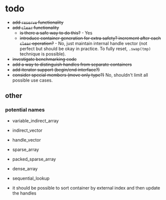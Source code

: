 # todo

- ~~add `reserve` functionality~~
- ~~add `clear` functionality~~
  - ~~is there a safe way to do this?~~ - Yes
  - ~~introduce container generation for extra safety? increment after each `clear` operation?~~ - No, just maintain internal handle vector (not perfect but should be okay in practice. To fully reset, `.swap(tmp)` technique is possible).
- ~~investigate benchmarking code~~
- ~~add a way to distinguish handles from separate containers~~
- ~~add iterator support (begin/end interface?)~~
- ~~consider special members (move only type?)~~ No, shouldn't limit all possible use cases.

## other

### potential names

- variable_indirect_array
- indirect_vector
- handle_vector
- sparse_array
- packed_sparse_array
- dense_array
- sequential_lookup

- it should be possible to sort container by external index and then update the handles
